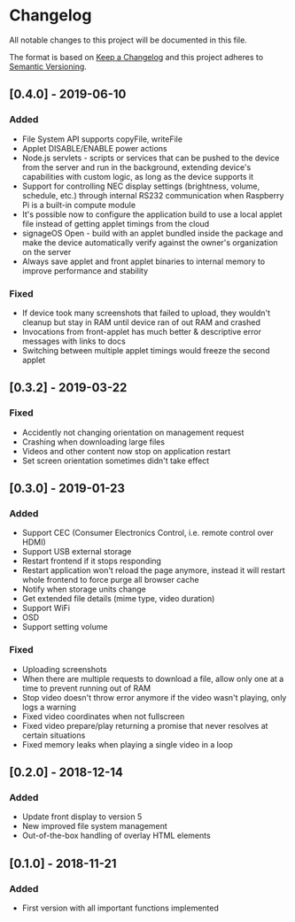 # Changelog
All notable changes to this project will be documented in this file.

The format is based on [Keep a Changelog](http://keepachangelog.com/en/1.0.0/)
and this project adheres to [Semantic Versioning](http://semver.org/spec/v2.0.0.html).

## [0.4.0] - 2019-06-10
### Added
- File System API supports copyFile, writeFile
- Applet DISABLE/ENABLE power actions
- Node.js servlets - scripts or services that can be pushed to the device from the server and run in the background, extending device's capabilities with custom logic, as long as the device supports it
- Support for controlling NEC display settings (brightness, volume, schedule, etc.) through internal RS232 communication when Raspberry Pi is a built-in compute module
- It's possible now to configure the application build to use a local applet file instead of getting applet timings from the cloud
- signageOS Open - build with an applet bundled inside the package and make the device automatically verify against the owner's organization on the server
- Always save applet and front applet binaries to internal memory to improve performance and stability

### Fixed
- If device took many screenshots that failed to upload, they wouldn't cleanup but stay in RAM until device ran of out RAM and crashed
- Invocations from front-applet has much better & descriptive error messages with links to docs
- Switching between multiple applet timings would freeze the second applet 

## [0.3.2] - 2019-03-22
### Fixed
- Accidently not changing orientation on management request
- Crashing when downloading large files
- Videos and other content now stop on application restart
- Set screen orientation sometimes didn't take effect

## [0.3.0] - 2019-01-23
### Added
- Support CEC (Consumer Electronics Control, i.e. remote control over HDMI)
- Support USB external storage
- Restart frontend if it stops responding
- Restart application won't reload the page anymore, instead it will restart whole frontend to force purge all browser cache
- Notify when storage units change
- Get extended file details (mime type, video duration)
- Support WiFi
- OSD
- Support setting volume
### Fixed
- Uploading screenshots
- When there are multiple requests to download a file, allow only one at a time to prevent running out of RAM
- Stop video doesn't throw error anymore if the video wasn't playing, only logs a warning
- Fixed video coordinates when not fullscreen
- Fixed video prepare/play returning a promise that never resolves at certain situations
- Fixed memory leaks when playing a single video in a loop

## [0.2.0] - 2018-12-14
### Added
- Update front display to version 5
- New improved file system management
- Out-of-the-box handling of overlay HTML elements

## [0.1.0] - 2018-11-21
### Added
- First version with all important functions implemented
